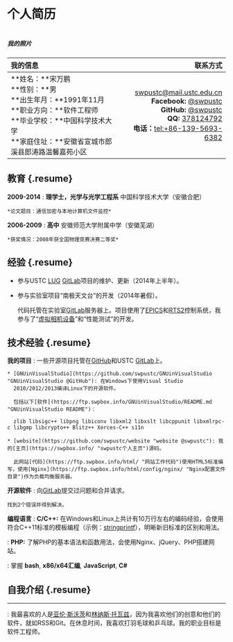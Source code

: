 个人简历
========

<div class="alignright-with-title alignright-image">
  <img src="//cdn.swpbox.info/images/photo.png?h=HASH:B:images/photo.png:E:HASH" alt="">
  <h5 class="title">我的照片</h5>
</div>

我的信息  |  联系方式
:-------- | --------:
**姓名：**宋万鹏<br/>**性别：**男<br/>**出生年月：**1991年11月<br/>**职业方向：**软件工程师<br/>**毕业学校：**中国科学技术大学<br/>**家庭住址：**安徽省宣城市郎溪县郎涛路温馨嘉苑小区 | <swpustc@mail.ustc.edu.cn><br/>**Facebook:** [@swpustc](https://www.facebook.com/swpustc "Facebook @swpustc")<br/>**GitHub:** [@swpustc](https://github.com/swpustc "GitHub @swpustc")<br/>**QQ:** [378124792](tencent://message/?uin=378124792&Site=resume.swpbox.info&Menu=yes "QQ @378124792")<br/>**电话：**<tel:+86-139-5693-6382>

教育 {.resume}
---------

**2009-2014**
:   **理学士，光学与光学工程系**
    中国科学技术大学（安徽合肥）

    *论文题目：通信加密与本地计算机文件监控*

**2006-2009**
:   **高中**
    安徽师范大学附属中学（安徽芜湖）

    *获奖情况：2008年获全国物理竞赛决赛二等奖*

经验 {.resume}
----

* 参与USTC [LUG](https://lug.ustc.edu.cn/wiki/ "中国科学技术大学 Linux 用户协会")
  [GitLab](https://lug.ustc.edu.cn/wiki/lug/services/gitlab "USTC GitLab")项目的维护、更新（2014年上半年）。

* 参与实验室项目“南极天文台”的开发（2014年暑假）。

  代码托管在实验室[GitLab](http://210.45.78.50:8888/dashboard/projects "实验室GitLab服务器")服务器上。项目使用了[EPICS](http://www.aps.anl.gov/epics/ "实验物理和工业控制系统")和[RTS2](http://rts2.org/ "远程望远镜系统")控制系统，我参与了“[虚拟相机设备](http://210.45.78.50:8888/swp/virtualcamera)”和“性能测试”的开发。

技术经验 {.resume}
--------

**我的项目**
:   一些开源项目托管在[GitHub](https://github.com/swpustc "GitHub @swpustc")和USTC [GitLab](https://git.ustclug.org/u/swp "USTC GitLab @swp")上。

    * [GNUinVisualStudio](https://github.com/swpustc/GNUinVisualStudio "GNUinVisualStudio @GitHub"): 在Windows下使用Visual Studio
      2010/2012/2013编译Linux下的开源软件。

      包括以下[软件](https://ftp.swpbox.info/GNUinVisualStudio/README.md "GNUinVisualStudio README")：

      zlib libsigc++ libpng libiconv libxml2 libxslt libcppunit libxmlrpc-c libgmp libcrypto++ Blitz++ Xerces-C++ s11n

    * [website](https://github.com/swpustc/website "website @swpustc"): 我的[主页](https://swpbox.info/ "swpustc个人主页")源码。

      此网站[代码](https://ftp.swpbox.info/html/ "网站工作代码")使用HTML5标准编写，使用[Nginx](https://ftp.swpbox.info/html/config/nginx/ "Nginx配置文件目录")作为负载均衡服务器。

**开源软件**
:   向[GitLab](https://github.com/gitlabhq/gitlabhq "GitHub @gitlabhq")提交过问题和合并请求。

    找到2个错误并得到解决。

**编程语言**
:   **C/C++:** 在Windows和Linux上共计有10万行左右的编码经验，会使用符合C++11标准的模板编程（示例：[stringprintf](https://ftp.swpbox.info/GNUinVisualStudio/project/.dumpImageSize/include/stringprintf.h "C++11模板函数")），明晰新旧标准的区别和用法。

:   **PHP:** 了解PHP的基本语法和函数用法，会使用Nginx、jQuery、PHP搭建网站。

:   掌握 **bash**, **x86/x64汇编**, **JavaScript**, **C#**

[ref]: https://github.com/githubuser/superlongprojectname

自我介绍 {.resume}
--------

****
:   我最喜欢的人是[亚伦·斯沃茨](//zh.wikipedia.org/zh-cn/%E4%BA%9A%E4%BC%A6%C2%B7%E6%96%AF%E6%B2%83%E8%8C%A8 "亚伦·斯沃茨 - 维基百科")和[林纳斯·托瓦兹](//zh.wikipedia.org/zh-cn/%E6%9E%97%E7%BA%B3%E6%96%AF%C2%B7%E6%89%98%E7%93%A6%E5%85%B9 "林纳斯·托瓦兹 - 维基百科")，因为我喜欢他们的创意和他们的软件，就如RSS和Git。在休息时间，我喜欢打羽毛球和乒乓球。我的职业目标是软件工程师。
